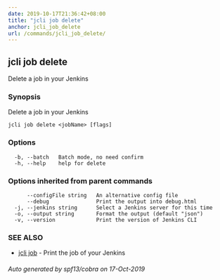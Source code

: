 ```yaml
---
date: 2019-10-17T21:36:42+08:00
title: "jcli job delete"
anchor: jcli_job_delete
url: /commands/jcli_job_delete/
---
```

## jcli job delete

Delete a job in your Jenkins

### Synopsis

Delete a job in your Jenkins

```
jcli job delete <jobName> [flags]
```

### Options

```
  -b, --batch   Batch mode, no need confirm
  -h, --help    help for delete
```

### Options inherited from parent commands

```
      --configFile string   An alternative config file
      --debug               Print the output into debug.html
  -j, --jenkins string      Select a Jenkins server for this time
  -o, --output string       Format the output (default "json")
  -v, --version             Print the version of Jenkins CLI
```

### SEE ALSO

* [jcli job](/commands/jcli_job/)	 - Print the job of your Jenkins

###### Auto generated by spf13/cobra on 17-Oct-2019
